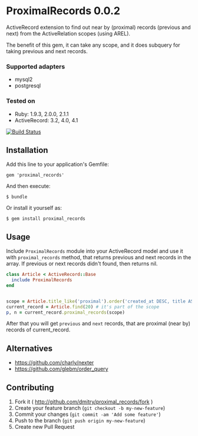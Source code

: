 # ProximalRecords 0.0.2

ActiveRecord extension to find out near by (proximal) records (previous and next) from the ActiveRelation scopes (using AREL).

The benefit of this gem, it can take any scope, and it does subquery for taking previous and next records.

### Supported adapters

* mysql2
* postgresql

### Tested on

* Ruby: 1.9.3, 2.0.0, 2.1.1
* ActiveRecord: 3.2, 4.0, 4.1

[![Build Status](https://travis-ci.org/dmitry/proximal_records.svg?branch=master)](https://travis-ci.org/dmitry/proximal_records)


## Installation

Add this line to your application's Gemfile:

    gem 'proximal_records'

And then execute:

    $ bundle

Or install it yourself as:

    $ gem install proximal_records


## Usage

Include `ProximalRecords` module into your ActiveRecord model and use it with `proximal_records` method, that returns previous and next records in the array. If previous or next records didn't found, then returns nil.

```ruby
class Article < ActiveRecord::Base
  include ProximalRecords
end


scope = Article.title_like('proximal').order('created_at DESC, title ASC')
current_record = Article.find(20) # it's part of the scope
p, n = current_record.proximal_records(scope)
```

After that you will get `previous` and `next` records, that are proximal (near by) records of current_record.


## Alternatives

- https://github.com/charly/nexter
- https://github.com/glebm/order_query


## Contributing

1. Fork it ( http://github.com/dmitry/proximal_records/fork )
2. Create your feature branch (`git checkout -b my-new-feature`)
3. Commit your changes (`git commit -am 'Add some feature'`)
4. Push to the branch (`git push origin my-new-feature`)
5. Create new Pull Request
